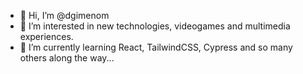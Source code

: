 - 👋 Hi, I’m @dgimenom
- 👀 I’m interested in new technologies, videogames and multimedia experiences.
- 🌱 I’m currently learning React, TailwindCSS, Cypress and so many others along the way...

<!---
- 💞️ I’m looking to collaborate on ...
- 📫 How to reach me ...
--->
